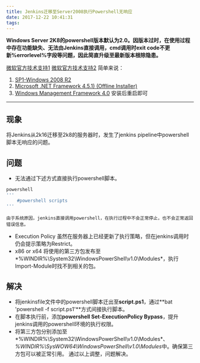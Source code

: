 ```yaml
---
title: Jenkins迁移至Server2008执行Powershell无响应
date: 2017-12-22 10:41:31
tags:
---
```


**Windows Server 2K8的powershell版本默认为2.0。因版本过时，在使用过程中存在功能缺失、无法由Jenkins直接调用，cmd调用时exit code不更新%errorlevel%字段等问题，因此简直升级至最新版本根除隐患。**

[微软官方技术支持1](https://social.technet.microsoft.com/wiki/contents/articles/21016.how-to-install-windows-powershell-4-0.aspx)
[微软官方技术支持2](https://social.technet.microsoft.com/wiki/contents/articles/20623.step-by-step-upgrading-the-powershell-version-4-on-2008-r2.aspx)
简单来说：
1. [SP1-Windows 2008 R2](http://www.microsoft.com/en-us/download/details.aspx?id=5842)
1. [Microsoft .NET Framework 4.5.1) (Offline Installer)](http://www.microsoft.com/en-us/download/details.aspx?id=40779)
1. [Windows Management Framework 4.0](http://www.microsoft.com/en-us/download/details.aspx?id=40855)
安装后重启即可
------
## 现象
将Jenkins从2k16迁移至2k8的服务器时，发生了jenkins pipeline中powershell脚本无响应的问题。
## 问题
* 无法通过下述方式直接执行powershell脚本。
``` groovy
powershell
'''
    #powershell scripts
'''
```
    由于系统原因，jenkins直接调用powershell，在执行过程中不会正常停止，也不会正常返回错误信息。
* Execution Policy
    虽然在服务器上已经更新了执行策略，但在jenkins调用时仍会提示策略为Restrict。
* x86 or x64
将使用的第三方包发布至*%WINDIR%\System32\WindowsPowerShell\v1.0\Modules*，执行Import-Module时找不到相关的包。

## 解决
* 将jenkinsfile文件中的powershell脚本迁出至**script.ps1**，通过**bat 'powershell -f script.ps1'**方式间接执行脚本。
* 在脚本执行前，添加**powershell Set-ExecutionPolicy Bypass**，提升jenkins调用的powershell环境的执行权限。
* 将第三方包分别添加至*%WINDIR%\System32\WindowsPowerShell\v1.0\Modules*、*%WINDIR%\SysWOW64\WindowsPowerShell\v1.0\Modules*中。确保第三方包可以被正常引用。
通过以上调整，问题解决。